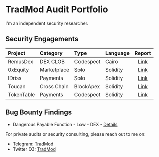 # TradMod Audit Portfolio
I'm an independent security researcher.

## Security Engagements
| Project | Category | Type | Language | Report |
|:-|:-|:-|:-|:-:|
| RemusDex | DEX CLOB | Codespect | Cairo | [Link](https://4035147079-files.gitbook.io/~/files/v0/b/gitbook-x-prod.appspot.com/o/spaces%2FRVgLSrotDSeRUD3ctrup%2Fuploads%2FUhO5EKABelUTNlUxOqug%2FCODESPECT_REMUSDEX_AUDIT.pdf?alt=media&token=7c384482-ee4e-4879-912f-b33d00d51590) |
| 0xEquity | Marketplace | Solo | Solidity | [Link]() |
| IDriss | Payments | Solo | Solidity | [Link]() |
| Toucan | Cross Chain | BlockApex | Solidity | [Link]() |
| TokenTable | Payments | Codespect | Solidity | [Link]() |

## Bug Bounty Findings
- Dangerous Payable Function - Low - DEX - [Details]()

<!-- ## Public Audit Competitions 
| Date | Project | Category | Platform | Language | Report | Notes |
|:-|:-|:-|:-|:-|:-:|:-:|
| - | - | - | - | - | - | - | 

<!-- ## Testimonials & Feedbacks
Soon InShaaAllah -->

<!-- ## Profiles
- [Cantina](https://cantina.xyz/u/TradMod)
- [Code4rena](https://code4rena.com/@TradMod)
- [Sherlock](https://audits.sherlock.xyz/watson/TradMod) -->

 For private audits or security consulting, please reach out to me on:
- Telegram: [TradMod](https://t.me/TradMod)
- Twitter (X): [TradMod](https://x.com/TheTradMod)
